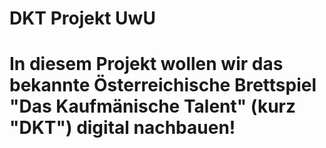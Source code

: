 <h1>DKT Projekt UwU<h1>
  <p>In diesem Projekt wollen wir das bekannte Österreichische Brettspiel "Das Kaufmänische Talent" (kurz "DKT") digital nachbauen!<p>

